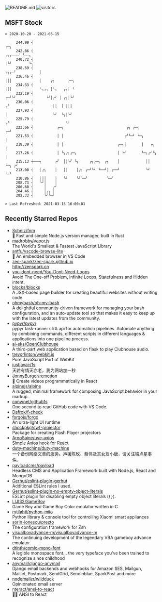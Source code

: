 ![README.md](https://github.com/Gerhut/Gerhut/workflows/README.md/badge.svg)
![visitors](https://visitors.vercel.app/Gerhut/Gerhut?token=8cf69d1f6813d272ef062726b6070c9be4ff72038cfe5a7ded7384a8da65d866)

## MSFT Stock

```
> 2020-10-20 - 2021-03-15

     244.99 ┤                                                                             ╭─╮                    
     242.86 ┤                                                                       ╭╮╭───╯ ╰──╮                 
     240.72 ┤                                                                       │╰╯        ╰╮                
     238.59 ┤                                                                   ╭╮╭─╯           │                
     236.46 ┤                                                                   │││             │    ╭╮      ╭─╮ 
     234.33 ┤                                                                   │││             ╰╮╭╮ │╰╮   ╭╮│ ╰ 
     232.19 ┤                                                                 ╭─╯╰╯              ╰╯│╭╯ │ ╭╮│╰╯   
     230.06 ┤                                                                ╭╯                    ││  │ │││     
     227.93 ┤                                                                │                     ╰╯  ╰╮│╰╯     
     225.79 ┤                                                               ╭╯                          ╰╯       
     223.66 ┤           ╭─╮                             ╭╮ ╭─╮            ╭─╯                                    
     221.53 ┤           │ │                            ╭╯╰─╯ ╰─╮          │                                      
     219.39 ┤           │ │                         ╭─╮│       │   ╭╮     │                                      
     217.26 ┤           │ ╰╮╭╮╭─╮                   │ ╰╯       ╰─╮╭╯╰╮    │                                      
     215.13 ┼───╮      ╭╯  ││╰╯ ╰╮     ╭╮╭─╮  ╭╮    │            ││  ╰─╮ ╭╯                                      
     213.00 ┤   │╭╮    │   ││    │╭╮ ╭─╯╰╯ ╰──╯│ ╭──╯            ╰╯    ╰─╯                                       
     210.86 ┤   │││    │   ╰╯    ╰╯╰─╯         ╰─╯                                                               
     208.73 ┤   ╰╯│    │                                                                                         
     206.60 ┤     │   ╭╯                                                                                         
     204.46 ┤     │╭╮ │                                                                                          
     202.33 ┤     ╰╯╰─╯                                                                                          

> Last Refreshed: 2021-03-15 16:00:01
```

## Recently Starred Repos

- [Schniz/fnm](https://github.com/Schniz/fnm)  
  🚀 Fast and simple Node.js version manager, built in Rust
- [madrobby/vapor.js](https://github.com/madrobby/vapor.js)  
  The World's Smallest & Fastest JavaScript Library
- [antfu/vscode-browse-lite](https://github.com/antfu/vscode-browse-lite)  
  🚀 An embedded browser in VS Code
- [zen-spark/zen-spark.github.io](https://github.com/zen-spark/zen-spark.github.io)  
  http://zenspark.cn
- [you-dont-need/You-Dont-Need-Loops](https://github.com/you-dont-need/You-Dont-Need-Loops)  
  Avoid The One-off Problem, Infinite Loops, Statefulness and Hidden intent.
- [blocks/blocks](https://github.com/blocks/blocks)  
  A JSX-based page builder for creating beautiful websites without writing code
- [ohmybash/oh-my-bash](https://github.com/ohmybash/oh-my-bash)  
  A delightful community-driven framework for managing your bash configuration, and an auto-update tool so that makes it easy to keep up with the latest updates from the community.
- [pypyr/pypyr](https://github.com/pypyr/pypyr)  
  pypyr task-runner cli & api for automation pipelines. Automate anything by combining commands, different scripts in different languages & applications into one pipeline process.
- [ai-eks/OpenClubhouse](https://github.com/ai-eks/OpenClubhouse)  
  A third-part web application based on flask to play Clubhouse audio.
- [trevorlinton/webkit.js](https://github.com/trevorlinton/webkit.js)  
  Pure JavaScript Port of WebKit
- [justjavac/1s](https://github.com/justjavac/1s)  
  天若有情天亦老，我为网站加一秒
- [JonnyBurger/remotion](https://github.com/JonnyBurger/remotion)  
  🎥      Create videos programmatically in React
- [alpinejs/alpine](https://github.com/alpinejs/alpine)  
  A rugged, minimal framework for composing JavaScript behavior in your markup.
- [conwnet/github1s](https://github.com/conwnet/github1s)  
  One second to read GitHub code with VS Code.
- [Dafrok/f-check](https://github.com/Dafrok/f-check)  
- [forgojs/forgo](https://github.com/forgojs/forgo)  
  An ultra-light UI runtime
- [shockpkg/swf-projector](https://github.com/shockpkg/swf-projector)  
  Package for creating Flash Player projectors
- [ArnoSaine/use-axios](https://github.com/ArnoSaine/use-axios)  
  Simple Axios hook for React
- [duty-machine/duty-machine](https://github.com/duty-machine/duty-machine)  
  一个备份网络文章的服务。声援陈玫、蔡伟及其女友小唐，请关注端点星事件。
- [payloadcms/payload](https://github.com/payloadcms/payload)  
  Headless CMS and Application Framework built with Node.js, React and MongoDB
- [Gerhut/eslint-plugin-gerhut](https://github.com/Gerhut/eslint-plugin-gerhut)  
  Additional ESLint rules I used.
- [Gerhut/eslint-plugin-no-empty-object-literals](https://github.com/Gerhut/eslint-plugin-no-empty-object-literals)  
  ESLint plugin for disabling empty object literals (`{}`).
- [LIJI32/SameBoy](https://github.com/LIJI32/SameBoy)  
  Game Boy and Game Boy Color emulator written in C
- [rytilahti/python-miio](https://github.com/rytilahti/python-miio)  
  Python library & console tool for controlling Xiaomi smart appliances
- [sorin-ionescu/prezto](https://github.com/sorin-ionescu/prezto)  
  The configuration framework for Zsh
- [visualboyadvance-m/visualboyadvance-m](https://github.com/visualboyadvance-m/visualboyadvance-m)  
  The continuing development of the legendary VBA gameboy advance emulator.
- [dtinth/comic-mono-font](https://github.com/dtinth/comic-mono-font)  
  A legible monospace font... the very typeface you’ve been trained to recognize since childhood
- [anymail/django-anymail](https://github.com/anymail/django-anymail)  
  Django email backends and webhooks for Amazon SES, Mailgun, Mailjet, Postmark, SendGrid, Sendinblue, SparkPost and more
- [nodemailer/wildduck](https://github.com/nodemailer/wildduck)  
  Opinionated email server
- [nteract/ansi-to-react](https://github.com/nteract/ansi-to-react)  
  :guardsman: ANSI to React

